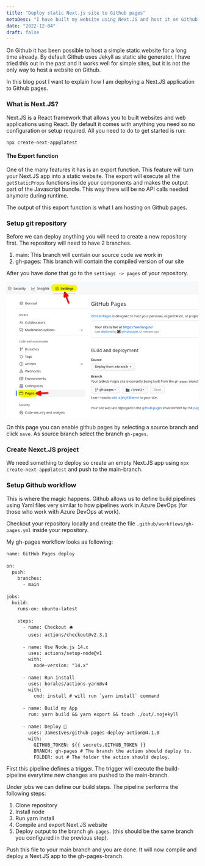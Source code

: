 ```yaml
---
title: "Deploy static Next.js site to Github pages"
metaDesc: "I have built my website using Next.JS and host it on Github pages. In this blogpost I will show how I have configured my github repository."
date: "2022-12-04"
draft: false
---
```


On Github it has been possible to host a simple static website for a long time already. By default Github uses Jekyll as static site generator. I have tried this out in the past and it works well for simple sites, but it is not the only way to host a website on Github.

In this blog post I want to explain how I am deploying a Next.JS application to Github pages.

### What is Next.JS?

Next.JS is a React framework that allows you to built websites and web applications using React. By default it comes with anything you need so no configuration or setup required. All you need to do to get started is run:

```
npx create-next-app@latest
```

#### The Export function

One of the many features it has is an export function. This feature will turn your Next.JS app into a static website. The export will execute all the `getStaticProps` functions inside your components and makes the output part of the Javascript bundle. This way there will be no API calls needed anymore during runtime.

The output of this export function is what I am hosting on Github pages.

### Setup git repository

Before we can deploy anything you will need to create a new repository first. The repository will need to have 2 branches.

1. main: This branch will contain our source code we work in
2. gh-pages: This branch will contain the compiled version of our site

After you have done that go to the `settings -> pages` of your repository.

![Screenshot of Github settings page](/images/screenshot-ghpages.png)

On this page you can enable github pages by selecting a source branch and click `save`. As source branch select the branch `gh-pages`.

### Create Nexct.JS project

We need something to deploy so create an empty Next.JS app using `npx create-next-app@latest` and push to the main-branch.

### Setup Github workflow

This is where the magic happens. Github allows us to define build pipelines using Yaml files very similar to how pipelines work in Azure DevOps (for those who work with Azure DevOps at work).

Checkout your repository locally and create the file `.github/workflows/gh-pages.yml` inside your repository.

My gh-pages workflow looks as following:

```
name: GitHub Pages deploy

on:
  push:
    branches:
      - main

jobs:
  build:
    runs-on: ubuntu-latest

    steps:
      - name: Checkout 🛎️
        uses: actions/checkout@v2.3.1

      - name: Use Node.js 14.x
        uses: actions/setup-node@v1
        with:
          node-version: "14.x"

      - name: Run install
        uses: borales/actions-yarn@v4
        with:
          cmd: install # will run `yarn install` command

      - name: Build my App
        run: yarn build && yarn export && touch ./out/.nojekyll

      - name: Deploy 🚀
        uses: JamesIves/github-pages-deploy-action@4.1.0
        with:
          GITHUB_TOKEN: ${{ secrets.GITHUB_TOKEN }}
          BRANCH: gh-pages # The branch the action should deploy to.
          FOLDER: out # The folder the action should deploy.
```

First this pipeline defines a trigger. The trigger will execute the build-pipeline everytime new changes are pushed to the main-branch.

Under jobs we can define our build steps. The pipeline performs the following steps:

1. Clone repository
2. Install node
3. Run yarn install
4. Compile and export Next.JS website
5. Deploy output to the branch `gh-pages`. (this should be the same branch you configured in the previous step).

Push this file to your main branch and you are done. It will now compile and deploy a Next.JS app to the gh-pages-branch.
